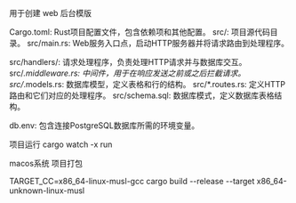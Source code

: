 用于创建 web 后台模版



Cargo.toml: Rust项目配置文件，包含依赖项和其他配置。
src/: 项目源代码目录。
src/main.rs: Web服务入口点，启动HTTP服务器并将请求路由到处理程序。

src/handlers/: 请求处理程序，负责处理HTTP请求并与数据库交互。
src/*.middleware.rs: 中间件，用于在响应发送之前或之后拦截请求。
src/*.models.rs: 数据库模型，定义表格和行的结构。
src/*.routes.rs: 定义HTTP路由和它们对应的处理程序。
src/schema.sql: 数据库模式，定义数据库表格结构。

db.env: 包含连接PostgreSQL数据库所需的环境变量。



项目运行
 cargo watch -x run


macos系统 项目打包

 TARGET_CC=x86_64-linux-musl-gcc cargo build --release --target x86_64-unknown-linux-musl